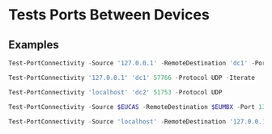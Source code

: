# Tests Ports Between Devices

## Examples

```powershell
Test-PortConnectivity -Source '127.0.0.1' -RemoteDestination 'dc1' -Port 57766
```

```powershell
Test-PortConnectivity '127.0.0.1' 'dc1' 57766 -Protocol UDP -Iterate
```

```powershell
Test-PortConnectivity 'localhost' 'dc2' 51753 -Protocol UDP
```

```powershell
Test-PortConnectivity -Source $EUCAS -RemoteDestination $EUMBX -Port 135 -Iterate
```

```powershell
Test-PortConnectivity -Source 'localhost' -RemoteDestination '127.0.0.1' -Port 135 -Iterate -protocol TCP
```

